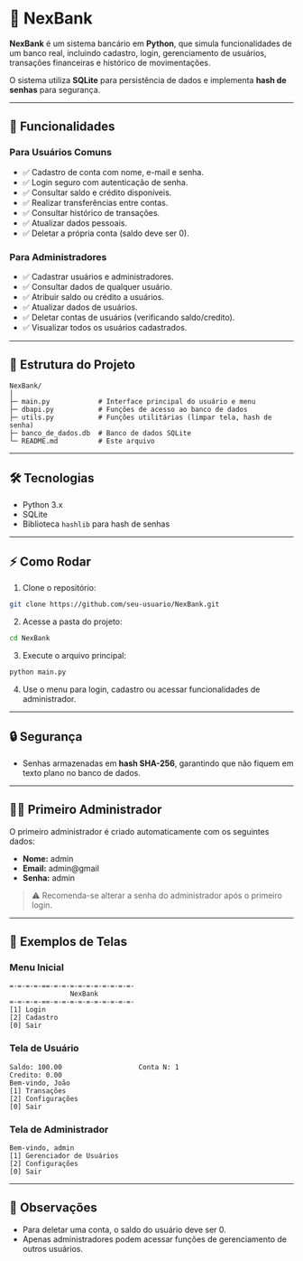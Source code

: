 # 🏦 NexBank

**NexBank** é um sistema bancário em **Python**, que simula funcionalidades de um banco real, incluindo cadastro, login, gerenciamento de usuários, transações financeiras e histórico de movimentações.

O sistema utiliza **SQLite** para persistência de dados e implementa **hash de senhas** para segurança.

---

## 🚀 Funcionalidades

### Para Usuários Comuns

* ✅ Cadastro de conta com nome, e-mail e senha.
* ✅ Login seguro com autenticação de senha.
* ✅ Consultar saldo e crédito disponíveis.
* ✅ Realizar transferências entre contas.
* ✅ Consultar histórico de transações.
* ✅ Atualizar dados pessoais.
* ✅ Deletar a própria conta (saldo deve ser 0).

### Para Administradores

* ✅ Cadastrar usuários e administradores.
* ✅ Consultar dados de qualquer usuário.
* ✅ Atribuir saldo ou crédito a usuários.
* ✅ Atualizar dados de usuários.
* ✅ Deletar contas de usuários (verificando saldo/credito).
* ✅ Visualizar todos os usuários cadastrados.

---

## 📂 Estrutura do Projeto

```
NexBank/
│
├─ main.py            # Interface principal do usuário e menu
├─ dbapi.py           # Funções de acesso ao banco de dados
├─ utils.py           # Funções utilitárias (limpar tela, hash de senha)
├─ banco_de_dados.db  # Banco de dados SQLite
└─ README.md          # Este arquivo
```

---

## 🛠 Tecnologias

* Python 3.x
* SQLite
* Biblioteca `hashlib` para hash de senhas

---

## ⚡ Como Rodar

1. Clone o repositório:

```bash
git clone https://github.com/seu-usuario/NexBank.git
```

2. Acesse a pasta do projeto:

```bash
cd NexBank
```

3. Execute o arquivo principal:

```bash
python main.py
```

4. Use o menu para login, cadastro ou acessar funcionalidades de administrador.

---

## 🔒 Segurança

* Senhas armazenadas em **hash SHA-256**, garantindo que não fiquem em texto plano no banco de dados.

---

## 🧑‍💻 Primeiro Administrador

O primeiro administrador é criado automaticamente com os seguintes dados:

* **Nome:** admin
* **Email:** admin\@gmail
* **Senha:** admin

> ⚠️ Recomenda-se alterar a senha do administrador após o primeiro login.

---

## 📸 Exemplos de Telas

### Menu Inicial

```
=-=-=-=-==-=-=-=-=-=-=-=-=-=-=-
               NexBank
=-=-=-=-==-=-=-=-=-=-=-=-=-=-=-
[1] Login
[2] Cadastro
[0] Sair
```

### Tela de Usuário

```
Saldo: 100.00                   Conta N: 1
Credito: 0.00
Bem-vindo, João
[1] Transações
[2] Configurações
[0] Sair
```

### Tela de Administrador

```
Bem-vindo, admin
[1] Gerenciador de Usuários
[2] Configurações
[0] Sair
```

---

## 📌 Observações

* Para deletar uma conta, o saldo do usuário deve ser 0.
* Apenas administradores podem acessar funções de gerenciamento de outros usuários.
